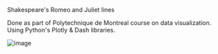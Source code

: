 Shakespeare's Romeo and Juliet lines

Done as part of Polytechnique de Montreal course on data visualization.
Using Python's Plotly & Dash libraries.

![image](https://github.com/marcomudenge/Data_Vis_1_Romeo_And_Juliet/assets/44266914/38babca9-1864-4847-a7dc-08f4d99f0b94)
